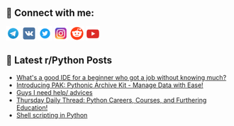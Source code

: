 ## 🔎 Connect with me:
[<img src="https://github.com/bullbesh/bullbesh/blob/main/images/Telegram.png" width="32" height="32" />](https://t.me/bullbesh)
[<img src="https://github.com/bullbesh/bullbesh/blob/main/images/VK.png" width="32" height="32" />](https://vk.com/bullbesh)
[<img src="https://github.com/bullbesh/bullbesh/blob/main/images/Twitter.png" width="32" height="32" />](https://twitter.com/bullbesh1)
[<img src="https://github.com/bullbesh/bullbesh/blob/main/images/Instagram.png" width="32" height="32" />](https://www.instagram.com/bullbesh)
[<img src="https://github.com/bullbesh/bullbesh/blob/main/images/Reddit.png" width="32" height="32" />](https://www.reddit.com/user/bullbesh)
[<img src="https://github.com/bullbesh/bullbesh/blob/main/images/YouTube.png" width="32" height="32" />](https://www.youtube.com/channel/UCtfjRs6uzgq5mfm8S06WTcg)

## 📕 Latest r/Python Posts
<!-- BLOG-POST-LIST:START -->
- [What&#39;s a good IDE for a beginner who got a job without knowing much?](https://www.reddit.com/r/Python/comments/16c4iv7/whats_a_good_ide_for_a_beginner_who_got_a_job/)
- [Introducing PAK: Pythonic Archive Kit - Manage Data with Ease!](https://www.reddit.com/r/Python/comments/16c2zk0/introducing_pak_pythonic_archive_kit_manage_data/)
- [Guys I need help/ advices](https://www.reddit.com/r/Python/comments/16c2l8m/guys_i_need_help_advices/)
- [Thursday Daily Thread: Python Careers, Courses, and Furthering Education!](https://www.reddit.com/r/Python/comments/16c0i9p/thursday_daily_thread_python_careers_courses_and/)
- [Shell scripting in Python](https://www.reddit.com/r/Python/comments/16byt8j/shell_scripting_in_python/)
<!-- BLOG-POST-LIST:END -->
